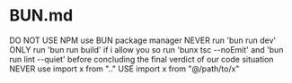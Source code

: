 # BUN.md

DO NOT USE NPM
use BUN package manager
NEVER run 'bun run dev'
ONLY run 'bun run build' if i allow you so
run 'bunx tsc --noEmit' and 'bun run lint --quiet' before concluding the final verdict of our code situation
NEVER use import x from ".."
USE import x from "@/path/to/x"
